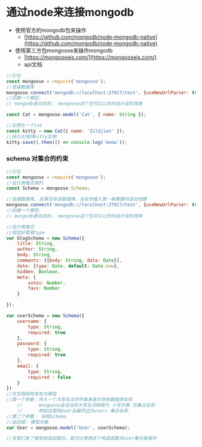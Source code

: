 # 通过node来连接mongodb

* 使用官方的mongodb包来操作
  *  [https://github.com/mongodb/node-mongodb-native](https://github.com/mongodb/node-mongodb-native)
* 使用第三方包mongoose来操作mongodb
  * [https://mongoosejs.com/](https://mongoosejs.com/)
  * api文档

```javascript
//引包
const mongoose = require('mongoose');
//连接数据库
mongoose.connect('mongodb://localhost:27017/test', {useNewUrlParser: true, useUnifiedTopology: true});
//创建一个模型， 
// mongodb是动态的， mongoose这个包可以让你的设计变的简单

const Cat = mongoose.model('Cat', { name: String });

//实例化一个cat
const kitty = new Cat({ name: 'Zildjian' });
//持久化保持kitty实例
kitty.save().then(() => console.log('meow'));
```

### schema 对集合的约束

```javascript
//引包
const mongoose = require('mongoose');
//设计表格式用的
const Schema = mongoose.Schema;

//连接数据库, 如果没有该数据库，会在你插入第一条数据时自动创建
mongoose.connect('mongodb://localhost:27017/test', {useNewUrlParser: true, useUnifiedTopology: true});
//创建一个模型， 
// mongodb是动态的， mongoose这个包可以让你的设计变的简单

//设计表格式
//规定好里面type
var blogSchema = new Schema({
    title: String,
    author: String,
    body: String,
    comments: [{body: String, data: Date}],
    date: {type: Date, default: Date.now},
    hidden: Boolean,
    meta: {
        votes: Number,
        favs: Number
    }

});

var userSchema = new Schema({
    username: {
        type: String,
        required: true
    },
    password: {
        type: String,
        required: true
    },
    email: {
        type: String,
        required : false
    }
})
//将文档结构发布为模型
//第一个参数：传入一个大写名词字符串来表示你的数据库名称
    //      mongoose会自动将大写名词转换为 小写负数 的集合名称
    //      例如这里的User会最终边为users 集合名称
//第二个参数： 结构Schema
//返回值: 模型对象
var User = mongoose.model('User', userSchema);

//当我们有了模型构造函数后，就可以使用这个构造函数对user集合做操作

```

